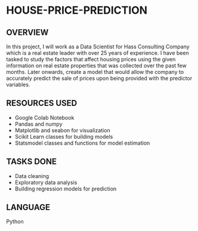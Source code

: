 # HOUSE-PRICE-PREDICTION

## OVERVIEW
In this project, I will work as a Data Scientist for Hass Consulting Company which is a real estate leader with over 25 years of experience. I have been tasked to study the factors that affect housing prices using the given information on real estate properties that was collected over the past few months. Later onwards, create a model that would allow the company to accurately predict the sale of prices upon being provided with the predictor variables. 

## RESOURCES USED
- Google Colab Notebook
- Pandas and numpy 
- Matplotlib and seabon for visualization
- Scikit Learn classes for building models
- Statsmodel classes and functions for model estimation 

## TASKS DONE
- Data cleaning 
- Exploratory data analysis 
- Building regression models for prediction

## LANGUAGE
Python
